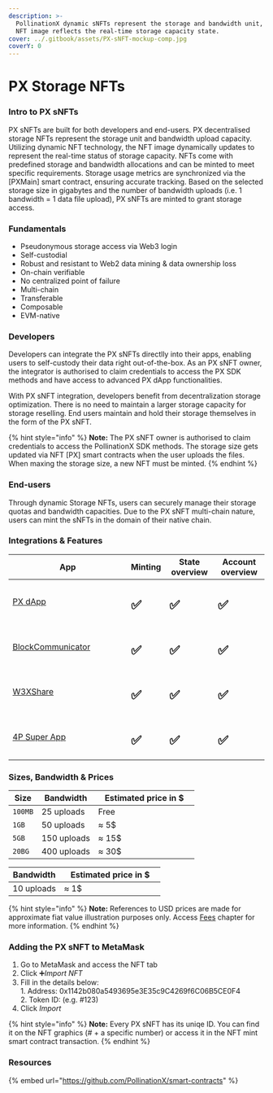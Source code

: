 ```yaml
---
description: >-
  PollinationX dynamic sNFTs represent the storage and bandwidth unit, while the
  NFT image reflects the real-time storage capacity state.
cover: ../.gitbook/assets/PX-sNFT-mockup-comp.jpg
coverY: 0
---
```


# PX Storage NFTs

### Intro to PX  sNFTs

PX sNFTs are built for both developers and end-users. PX decentralised storage NFTs represent the storage unit and bandwidth upload capacity. Utilizing dynamic NFT technology, the NFT image dynamically updates to represent the real-time status of storage capacity. NFTs come with predefined storage and bandwidth allocations and can be minted to meet specific requirements. Storage usage metrics are synchronized via the \[PXMain] smart contract, ensuring accurate tracking. Based on the selected storage size in gigabytes and the number of bandwidth uploads (i.e. 1 bandwidth = 1 data file upload), PX sNFTs are minted to grant storage access.

### Fundamentals

* Pseudonymous storage access via Web3 login
* Self-custodial
* Robust and resistant to Web2 data mining & data ownership loss
* On-chain verifiable
* No centralized point of failure
* Multi-chain
* Transferable
* Composable
* EVM-native

### Developers

Developers can integrate the PX sNFTs directlly into their apps, enabling users to self-custody their data right out-of-the-box. As an PX sNFT owner, the integrator is authorised to claim credentials to access the PX SDK methods and have access to advanced PX dApp functionalities.

With PX sNFT integration, developers benefit from decentralization storage optimization. There is no need to maintain a larger storage capacity for storage reselling. End users maintain and hold their storage themselves in the form of the PX sNFT.&#x20;

{% hint style="info" %}
**Note:** The PX sNFT owner is authorised to claim credentials to access the PollinationX SDK methods. The storage size gets updated via NFT \[PX] smart contracts when the user uploads the files. When maxing the storage size, a new NFT must be minted.
{% endhint %}

### End-users

Through dynamic Storage NFTs, users can securely manage their storage quotas and bandwidth capacities. Due to the PX sNFT multi-chain nature, users can mint the sNFTs in the domain of their native chain.

### Integrations & Features

<table><thead><tr><th width="217">App</th><th>Minting</th><th>State overview</th><th>Account overview</th></tr></thead><tbody><tr><td><a href="https://app.pollinationx.io/">PX dApp</a></td><td><h2>✅</h2></td><td><h2>✅</h2></td><td><h2>✅</h2></td></tr><tr><td><a href="https://blockcommunicator.com/">BlockCommunicator</a></td><td><h2>✅</h2></td><td><h2>✅</h2></td><td><h2>✅</h2></td></tr><tr><td><a href="https://w3xshare.com/">W3XShare</a></td><td><h2>✅</h2></td><td><h2>✅</h2></td><td><h2>✅</h2></td></tr><tr><td><a href="https://app.the4thpillar.io/">4P Super App</a></td><td><h2>✅</h2></td><td><h2>✅</h2></td><td><h2>✅</h2></td></tr></tbody></table>

### Sizes, Bandwidth & Prices

<table><thead><tr><th>Size</th><th>Bandwidth</th><th width="182">Estimated price in $</th></tr></thead><tbody><tr><td><code>100MB</code></td><td>25 uploads</td><td>Free</td></tr><tr><td><code>1GB</code></td><td>50 uploads</td><td>≈ 5$</td></tr><tr><td><code>5GB</code></td><td>150 uploads</td><td>≈ 15$ </td></tr><tr><td><code>20BG</code></td><td>400 uploads</td><td>≈ 30$</td></tr></tbody></table>

<table><thead><tr><th>Bandwidth</th><th width="182">Estimated price in $</th></tr></thead><tbody><tr><td>10 uploads</td><td>≈  1$</td></tr></tbody></table>

{% hint style="info" %}
**Note:** References to USD prices are made for approximate fiat value illustration purposes only. Access [Fees](fees.md) chapter for more information.
{% endhint %}

### Adding the PX sNFT to MetaMask

1. Go to MetaMask and access the NFT tab
2. Click ➕_Import NFT_
3. Fill in the details below:\
   1\.   Address: 0x1142b080a5493695e3E35c9C4269f6C06B5CE0F4\
   2\.   Token ID: (e.g. #123)&#x20;
4. Click _Import_

{% hint style="info" %}
**Note:** Every PX sNFT has its uniqe ID. You can find it on the NFT graphics (# + a specific number) or access it in the NFT mint smart contract transaction.
{% endhint %}

### Resources

{% embed url="https://github.com/PollinationX/smart-contracts" %}
